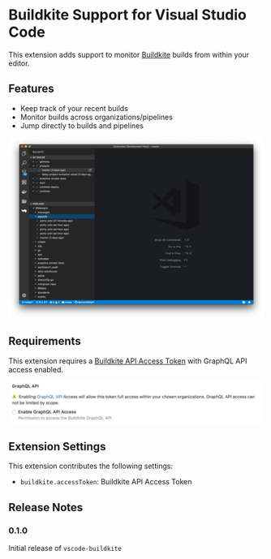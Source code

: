 # Buildkite Support for Visual Studio Code

This extension adds support to monitor [Buildkite](https://buidkite.com) builds from within your editor.

## Features

* Keep track of your recent builds
* Monitor builds across organizations/pipelines
* Jump directly to builds and pipelines

![GraphQL example](./images/example.png)

## Requirements

This extension requires a [Buildkite API Access Token](https://buildkite.com/user/api-access-tokens/new) with GraphQL API access enabled.

![GraphQL example](./images/accessToken.png)

## Extension Settings

This extension contributes the following settings:

* `buildkite.accessToken`: Buildkite API Access Token


## Release Notes

### 0.1.0

Initial release of `vscode-buildkite`
